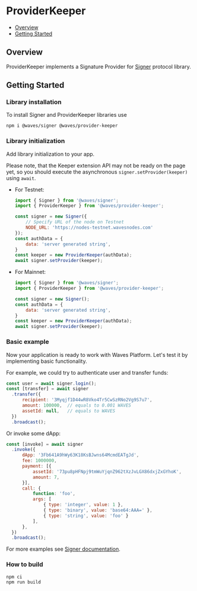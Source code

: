# ProviderKeeper

* [Overview](#overview)
* [Getting Started](#getting-started)

## Overview

ProviderKeeper implements a Signature Provider for [Signer](https://github.com/wavesplatform/signer) protocol library.

## Getting Started

### Library installation

To install Signer and ProviderKeeper libraries use

```bash
npm i @waves/signer @waves/provider-keeper
```

### Library initialization

Add library initialization to your app.

Please note, that the Keeper extension API may not be ready on the page yet, so you should execute the asynchronous `signer.setProvider(keeper)` using `await`.

* For Testnet:

   ```js
   import { Signer } from '@waves/signer';
   import { ProviderKeeper } from '@waves/provider-keeper';

   const signer = new Signer({
       // Specify URL of the node on Testnet
       NODE_URL: 'https://nodes-testnet.wavesnodes.com'
   });
   const authData = {
       data: 'server generated string',
   }
   const keeper = new ProviderKeeper(authData);
   await signer.setProvider(keeper);
   ```

* For Mainnet:

   ```js
   import { Signer } from '@waves/signer';
   import { ProviderKeeper } from '@waves/provider-keeper';

   const signer = new Signer();
   const authData = {
       data: 'server generated string',
   }
   const keeper = new ProviderKeeper(authData);
   await signer.setProvider(keeper);
   ```

### Basic example

Now your application is ready to work with Waves Platform. Let's test it by implementing basic functionality.

For example, we could try to authenticate user and transfer funds:
```js
const user = await signer.login();
const [transfer] = await signer
  .transfer({
      recipient: '3Myqjf1D44wR8Vko4Tr5CwSzRNo2Vg9S7u7',
      amount: 100000,  // equals to 0.001 WAVES
      assetId: null,   // equals to WAVES
  })
  .broadcast();
```

Or invoke some dApp:
```js
const [invoke] = await signer
  .invoke({
      dApp: '3Fb641A9hWy63K18KsBJwns64McmdEATgJd',
      fee: 1000000,
      payment: [{
          assetId: '73pu8pHFNpj9tmWuYjqnZ962tXzJvLGX86dxjZxGYhoK',
          amount: 7,
      }],
      call: {
          function: 'foo',
          args: [
              { type: 'integer', value: 1 },
              { type: 'binary', value: 'base64:AAA=' },
              { type: 'string', value: 'foo' }
          ],
      },
  })
  .broadcast();
```

For more examples see [Signer documentation](https://github.com/wavesplatform/signer/blob/master/README.md).

### How to build

```shell
npm ci
npm run build
```
